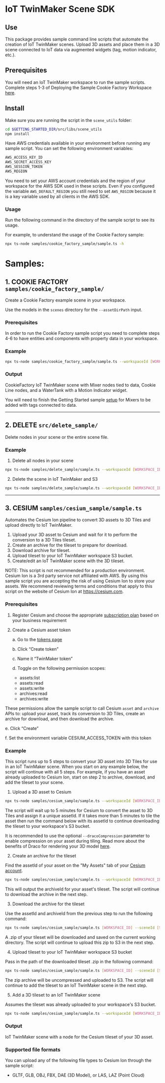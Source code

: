 # IoT TwinMaker Scene SDK

## Use

This package provides sample command line scripts that automate the creation of IoT TwinMaker scenes. Upload 3D assets and place them in a 3D scene connected to IoT data via augmented widgets (tag, motion indicator, etc.).

## Prerequisites

You will need an IoT TwinMaker workspace to run the sample scripts. Complete steps 1-3 of Deploying the Sample Cookie Factory Workspace [here](https://github.com/aws-samples/aws-iot-twinmaker-samples/blob/main/README.md).

## Install

Make sure you are running the script in the `scene_utils` folder:

```bash
cd $GETTING_STARTED_DIR/src/libs/scene_utils
npm install
```

Have AWS credentials available in your environment before running any sample script. You can set the following environment variables:

```bash
AWS_ACCESS_KEY_ID
AWS_SECRET_ACCESS_KEY
AWS_SESSION_TOKEN
AWS_REGION
```

You need to set your AWS account credentials and the region of your workspace for the AWS SDK used in these scripts. Even if you configured the variable `AWS_DEFAULT_REGION` you still need to set `AWS_REGION` because it is a key variable used by all clients in the AWS SDK.

### Usage

Run the following command in the directory of the sample script to see its usage.

For example, to understand the usage of the Cookie Factory sample:

```bash
npx ts-node samples/cookie_factory_sample/sample.ts -h
```

# Samples:

## 1. COOKIE FACTORY `samples/cookie_factory_sample/`

Create a Cookie Factory example scene in your workspace.

Use the models in the `scenes` directory for the `--assetDirPath` input.

### Prerequisites

In order to run the Cookie Factory sample script you need to complete steps 4-6 to have entities and components with property data in your workspace.

### Example

```bash
npx ts-node samples/cookie_factory_sample/sample.ts --workspaceId [WORKSPACE_ID] --sceneId [SCENE_ID] --assetDirPath $GETTING_STARTED_DIR/src/workspaces/cookiefactory/scenes/
```

### Output

CookieFactory IoT TwinMaker scene with Mixer nodes tied to data, Cookie Line nodes, and a WaterTank with a Motion Indicator widget.

You will need to finish the Getting Started sample [setup](https://github.com/aws-samples/aws-iot-twinmaker-samples/blob/main/README.md) for Mixers to be added with tags connected to data.

---

## 2. DELETE `src/delete_sample/`

Delete nodes in your scene or the entire scene file.

### Example

1. Delete all nodes in your scene

```bash
npx ts-node samples/delete_sample/sample.ts --workspaceId [WORKSPACE_ID] --sceneId [SCENE_ID]
```

2. Delete the scene in IoT TwinMaker and S3

```bash
npx ts-node samples/delete_sample/sample.ts --workspaceId [WORKSPACE_ID] --sceneId [SCENE_ID] --deleteAll
```

---

## 3. CESIUM `samples/cesium_sample/sample.ts`

Automates the Cesium Ion pipeline to convert 3D assets to 3D Tiles and upload directly to IoT TwinMaker.

1. Upload your 3D asset to Cesium and wait for it to perform the conversion to a 3D Tiles tileset.
2. Create an archive for the tileset to prepare for download.
3. Download archive for tileset.
4. Upload tileset to your IoT TwinMaker workspace S3 bucket.
5. Create/edit an IoT TwinMaker scene with the 3D tileset.

NOTE: This script is not recommended for a production environment. Cesium Ion is a 3rd party service not affiliated with AWS. By using this sample script you are accepting the risk of using Cesium Ion to store your assets. We recommend reviewing terms and conditions that apply to this script on the website of Cesium Ion at https://cesium.com.

### Prerequisites

1. Register Cesium and choose the appropriate [subscription plan](https://cesium.com/platform/cesium-ion/pricing/) based on your business requirement
2. Create a Cesium asset token

   a. Go to the [tokens page](https://cesium.com/ion/tokens)

   b. Click “Create token”

   c. Name it “TwinMaker token”

   d. Toggle on the following permission scopes: 
    * assets:list
    * assets:read
    * assets:write
    * archives:read
    * archives:write

These permissions allow the sample script to call Cesium `asset` and `archive` APIs to: upload your asset, track its conversion to 3D Tiles, create an archive for download, and then download the archive.

   e. Click “Create”

   f. Set the environment variable CESIUM_ACCESS_TOKEN with this token

### Example

This script runs up to 5 steps to convert your 3D asset into 3D Tiles for use in an IoT TwinMaker scene. When you start on any example below, the script will continue with all 5 steps. For example, if you have an asset already uploaded to Cesium Ion, start on step 2 to archive, download, and add the tileset to your scene.

1. Upload a 3D asset to Cesium

```bash
npx ts-node samples/cesium_sample/sample.ts --workspaceId [WORKSPACE_ID] --sceneId [SCENE_ID] --assetFilePath [3D_ASSET_PATH] --dracoCompression
```

The script will wait up to 5 minutes for Cesium to convert the asset to 3D Tiles and assign it a unique assetId. If it takes more than 5 minutes to tile the asset then run the command below with its assetId to continue downloading the tileset to your workspace's S3 bucket.

It is recommended to use the optional `--dracoCompression` parameter to enable compression on your asset during tiling. Read more about the benefits of Draco for rendering your 3D model [here](https://cesium.com/blog/2018/04/09/draco-compression/).

2. Create an archive for the tileset

Find the assetId of your asset on the "My Assets" tab of your [Cesium account](https://cesium.com/ion/assets).

```bash
npx ts-node samples/cesium_sample/sample.ts --workspaceId [WORKSPACE_ID] --sceneId [SCENE_ID] --cesiumAssetId [ASSET_ID]
```

This will output the archiveId for your asset's tileset. The script will continue to download the archive in the next step.

3. Download the archive for the tileset

Use the assetId and archiveId from the previous step to run the following command:

```bash
npx ts-node samples/cesium_sample/sample.ts [WORKSPACE_ID] --sceneId [SCENE_ID] --cesiumAssetId [ASSET_ID] --cesiumArchiveId [ARCHIVE_ID]
```

A .zip of your tileset will be downloaded and saved on the current working directory. The script will continue to upload this zip to S3 in the next step.

4. Upload tileset to your IoT TwinMaker workspace S3 bucket

Pass in the path of the downloaded tileset .zip in the following command:

```bash
npx ts-node samples/cesium_sample/sample.ts [WORKSPACE_ID] --sceneId [SCENE_ID] --localArchivePath [ZIP_PATH]
```

The zip archive will be uncompressed and uploaded to S3. The script will continue to add the tileset to an IoT TwinMaker scene in the next step.


5. Add a 3D tileset to an IoT TwinMaker scene

Assumes the tileset was already uploaded to your workspace's S3 bucket.

```bash
npx ts-node samples/cesium_sample/sample.ts --workspaceId [WORKSPACE_ID] --sceneId [SCENE_ID] --s3TilesName [TILES_FOLDER_NAME_IN_S3]
```

### Output

IoT TwinMaker scene with a node for the Cesium tileset of your 3D asset.

### Supported file formats

You can upload any of the following file types to Cesium Ion through the sample script:

- GLTF, GLB, OBJ, FBX, DAE (3D Model), or LAS, LAZ (Point Cloud)
